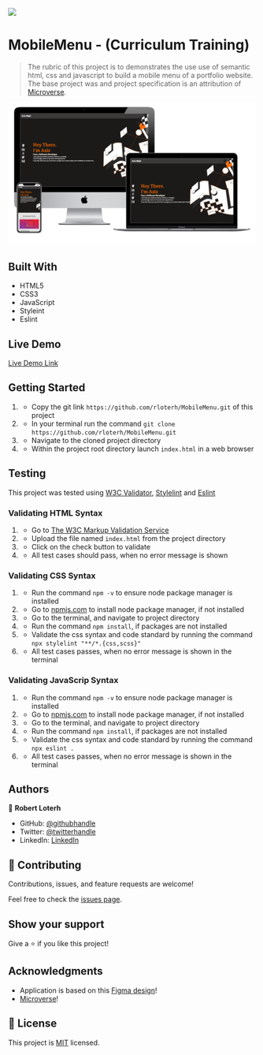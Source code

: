 ![](https://img.shields.io/badge/Microverse-blueviolet)

# MobileMenu - (Curriculum Training)

> The rubric of this project is to demonstrates the use use of semantic html, css and javascript to build a mobile menu of a portfolio website. The base project was and project specification is an attribution of [Microverse](https://www.microverse.org/).

![img](screenshot.png)


## Built With

- HTML5
- CSS3
- JavaScript
- Styleint
- Eslint

## Live Demo

[Live Demo Link](/https://happy-jepsen-3ea201.netlify.app/)



## Getting Started

1. - Copy the git link `https://github.com/rloterh/MobileMenu.git` of this project
2. - In your terminal run the command `git clone https://github.com/rloterh/MobileMenu.git`
3. - Navigate to the cloned project directory
4. - Within the project root directory launch `index.html` in a web browser


## Testing

This project was tested using [W3C Validator](https://validator.w3.org/), [Stylelint](https://stylelint.io/) and [Eslint](https://eslint.org/)
 

### Validating HTML Syntax

1. - Go to [The W3C Markup Validation Service](https://validator.w3.org/#validate_by_upload)
2. - Upload the file named `index.html` from the project directory
3. - Click on the check button to validate
4. - All test cases should pass, when no error message is shown 

### Validating CSS Syntax

1. - Run the command `npm -v` to ensure node package manager is installed
2. - Go to [npmjs.com](https://www.npmjs.com/get-npm) to install node package manager, if not installed
3. - Go to the terminal, and navigate to project directory
4. - Run the command `npm install`, if packages are not installed
5. - Validate the css syntax and code standard by running the command `npx stylelint "**/*.{css,scss}"`
6. - All test cases passes, when no error message is shown in the terminal

### Validating JavaScrip Syntax

1. - Run the command `npm -v` to ensure node package manager is installed
2. - Go to [npmjs.com](https://www.npmjs.com/get-npm) to install node package manager, if not installed
3. - Go to the terminal, and navigate to project directory
4. - Run the command `npm install`, if packages are not installed
5. - Validate the css syntax and code standard by running the command `npx eslint . `
6. - All test cases passes, when no error message is shown in the terminal


## Authors

👤 **Robert Loterh**

- GitHub: [@githubhandle](https://github.com/rloterh)
- Twitter: [@twitterhandle](https://twitter.com/RLoterh)
- LinkedIn: [LinkedIn](https://linkedin.com/in/robert-loterh)


## 🤝 Contributing

Contributions, issues, and feature requests are welcome!

Feel free to check the [issues page](https://github.com/rloterh/MobileMenu/issues).

## Show your support

Give a ⭐️ if you like this project!

## Acknowledgments

- Application is based on this [Figma design](https://www.figma.com/file/t3EJUCAEViw3QasuJLPLVT/Microverse-Student-Potfolio-Templates-Main?node-id=1%3A1471)!
- [Microverse](https://www.microverse.org/)!

## 📝 License

This project is [MIT](./MIT.md) licensed.






